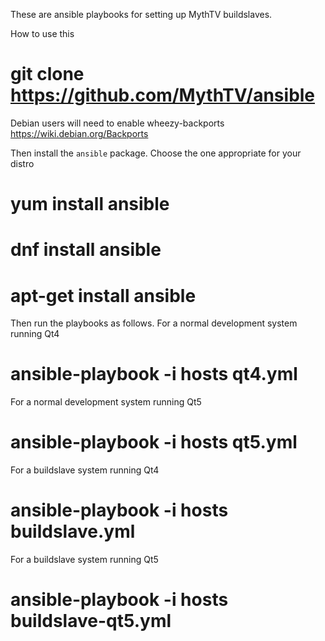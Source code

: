 These are ansible playbooks for setting up MythTV buildslaves.

How to use this
# git clone https://github.com/MythTV/ansible

Debian users will need to enable wheezy-backports
https://wiki.debian.org/Backports

Then install the `ansible` package. Choose the one appropriate
for your distro
# yum install ansible
# dnf install ansible
# apt-get install ansible

Then run the playbooks as follows.
For a normal development system running Qt4
# ansible-playbook -i hosts qt4.yml

For a normal development system running Qt5
# ansible-playbook -i hosts qt5.yml

For a buildslave system running Qt4
# ansible-playbook -i hosts buildslave.yml

For a buildslave system running Qt5
# ansible-playbook -i hosts buildslave-qt5.yml

